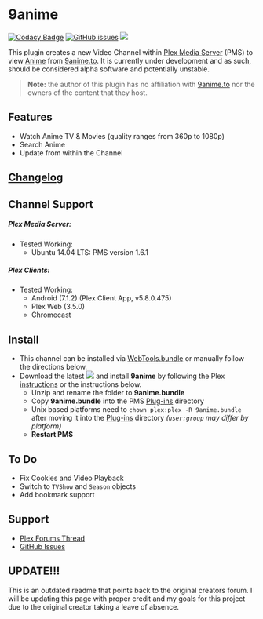 9anime
===========

[![Codacy Badge](https://api.codacy.com/project/badge/Grade/87e4130322374e9e900fcc763a27eb4e)](https://www.codacy.com/app/twoure/9anime-bundle?utm_source=github.com&amp;utm_medium=referral&amp;utm_content=Twoure/9anime.bundle&amp;utm_campaign=Badge_Grade) [![GitHub issues](https://img.shields.io/github/issues/Twoure/9anime.bundle.svg?style=flat)](https://github.com/Twoure/9anime.bundle/issues) [![](https://img.shields.io/github/release/Twoure/9anime.bundle.svg?style=flat)](https://github.com/Twoure/9anime.bundle/releases)

This plugin creates a new Video Channel within [Plex Media Server](https://plex.tv/) (PMS) to view [Anime](https://en.wikipedia.org/wiki/Anime) from [9anime.to](https://9anime.to/).  It is currently under development and as such, should be considered alpha software and potentially unstable.

> **Note:** the author of this plugin has no affiliation with [9anime.to](https://9anime.to/) nor the owners of the content that they host.

## Features

- Watch Anime TV & Movies (quality ranges from 360p to 1080p)
- Search Anime
- Update from within the Channel

## [Changelog](Changelog.md#changelog)

## Channel Support

##### Plex Media Server:
- Tested Working:
  - Ubuntu 14.04 LTS: PMS version 1.6.1

##### Plex Clients:
- Tested Working:
  - Android (7.1.2) (Plex Client App, v5.8.0.475)
  - Plex Web (3.5.0)
  - Chromecast

## Install

- This channel can be installed via [WebTools.bundle](https://github.com/dagalufh/WebTools.bundle) or manually follow the directions below.
- Download the latest [![](https://img.shields.io/github/release/Twoure/9anime.bundle.svg?style=flat)](https://github.com/Twoure/9anime.bundle/releases) and install **9anime** by following the Plex [instructions](https://support.plex.tv/hc/en-us/articles/201187656-How-do-I-manually-install-a-channel-) or the instructions below.
  - Unzip and rename the folder to **9anime.bundle**
  - Copy **9anime.bundle** into the PMS [Plug-ins](https://support.plex.tv/hc/en-us/articles/201106098-How-do-I-find-the-Plug-Ins-folder-) directory
  - Unix based platforms need to `chown plex:plex -R 9anime.bundle` after moving it into the [Plug-ins](https://support.plex.tv/hc/en-us/articles/201106098-How-do-I-find-the-Plug-Ins-folder-) directory _(`user:group` may differ by platform)_
  - **Restart PMS**

## To Do

- Fix Cookies and Video Playback
- Switch to `TVShow` and `Season` objects
- Add bookmark support

## Support

- [Plex Forums Thread](https://forums.plex.tv/discussion/251439)
- [GitHub Issues](https://github.com/Twoure/9anime.bundle/issues)

## UPDATE!!!
This is an outdated readme that points back to the original creators forum. I will be updating this page with proper credit and my goals for this project due to the original creator taking a leave of absence.
